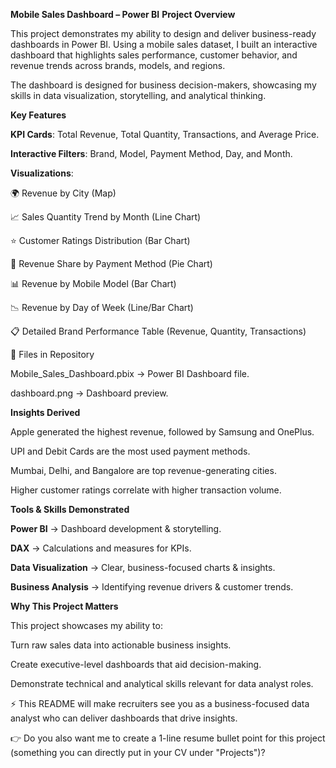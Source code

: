  **Mobile Sales Dashboard – Power BI**
 **Project Overview**

This project demonstrates my ability to design and deliver business-ready dashboards in Power BI.
Using a mobile sales dataset, I built an interactive dashboard that highlights sales performance, customer behavior, and revenue trends across brands, models, and regions.

The dashboard is designed for business decision-makers, showcasing my skills in data visualization, storytelling, and analytical thinking.

**Key Features**

**KPI Cards**: Total Revenue, Total Quantity, Transactions, and Average Price.

**Interactive Filters**: Brand, Model, Payment Method, Day, and Month.

**Visualizations**:

🌍 Revenue by City (Map)

📈 Sales Quantity Trend by Month (Line Chart)

⭐ Customer Ratings Distribution (Bar Chart)

🥧 Revenue Share by Payment Method (Pie Chart)

📊 Revenue by Mobile Model (Bar Chart)

📉 Revenue by Day of Week (Line/Bar Chart)

📋 Detailed Brand Performance Table (Revenue, Quantity, Transactions)

📂 Files in Repository

Mobile_Sales_Dashboard.pbix → Power BI Dashboard file.

dashboard.png → Dashboard preview.

**Insights Derived**

Apple generated the highest revenue, followed by Samsung and OnePlus.

UPI and Debit Cards are the most used payment methods.

Mumbai, Delhi, and Bangalore are top revenue-generating cities.

Higher customer ratings correlate with higher transaction volume.

**Tools & Skills Demonstrated**

**Power BI** → Dashboard development & storytelling.

**DAX** → Calculations and measures for KPIs.

**Data Visualization** → Clear, business-focused charts & insights.

**Business Analysis** → Identifying revenue drivers & customer trends.

**Why This Project Matters**

This project showcases my ability to:

Turn raw sales data into actionable business insights.

Create executive-level dashboards that aid decision-making.

Demonstrate technical and analytical skills relevant for data analyst roles.



⚡ This README will make recruiters see you as a business-focused data analyst who can deliver dashboards that drive insights.

👉 Do you also want me to create a 1-line resume bullet point for this project (something you can directly put in your CV under "Projects")?
